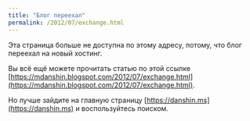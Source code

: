 ```yaml
---
title: "Блог переехал"
permalink: /2012/07/exchange.html
---
```

Эта страница больше не доступна по этому адресу, потому, что блог переехал на новый хостинг.

Вы всё ещё можете прочитать статью по этой ссылке [https://mdanshin.blogspot.com/2012/07/exchange.html](https://mdanshin.blogspot.com/2012/07/exchange.html).

Но лучше зайдите на главную страницу [https://danshin.ms](https://danshin.ms) и воспользуйтесь поиском.